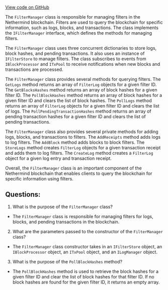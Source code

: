 [View code on GitHub](https://github.com/nethermindeth/nethermind/Nethermind.Facade/Filters/FilterManager.cs)

The `FilterManager` class is responsible for managing filters in the Nethermind blockchain. Filters are used to query the blockchain for specific information, such as logs, blocks, and transactions. The class implements the `IFilterManager` interface, which defines the methods for managing filters.

The `FilterManager` class uses three concurrent dictionaries to store logs, block hashes, and pending transactions. It also uses an instance of `IFilterStore` to manage filters. The class subscribes to events from `IBlockProcessor` and `ITxPool` to receive notifications when new blocks and transactions are processed.

The `FilterManager` class provides several methods for querying filters. The `GetLogs` method returns an array of `FilterLog` objects for a given filter ID. The `GetBlocksHashes` method returns an array of block hashes for a given filter ID. The `PollBlockHashes` method returns an array of block hashes for a given filter ID and clears the list of block hashes. The `PollLogs` method returns an array of `FilterLog` objects for a given filter ID and clears the list of logs. The `PollPendingTransactionHashes` method returns an array of pending transaction hashes for a given filter ID and clears the list of pending transactions.

The `FilterManager` class also provides several private methods for adding logs, blocks, and transactions to filters. The `AddReceipts` method adds logs to log filters. The `AddBlock` method adds blocks to block filters. The `StoreLogs` method creates `FilterLog` objects for a given transaction receipt and adds them to log filters. The `CreateLog` method creates a `FilterLog` object for a given log entry and transaction receipt.

Overall, the `FilterManager` class is an important component of the Nethermind blockchain that enables clients to query the blockchain for specific information using filters.
## Questions: 
 1. What is the purpose of the `FilterManager` class?
- The `FilterManager` class is responsible for managing filters for logs, blocks, and pending transactions in the blockchain.

2. What are the parameters passed to the constructor of the `FilterManager` class?
- The `FilterManager` class constructor takes in an `IFilterStore` object, an `IBlockProcessor` object, an `ITxPool` object, and an `ILogManager` object.

3. What is the purpose of the `PollBlockHashes` method?
- The `PollBlockHashes` method is used to retrieve the block hashes for a given filter ID and clear the list of block hashes for that filter ID. If no block hashes are found for the given filter ID, it returns an empty array.